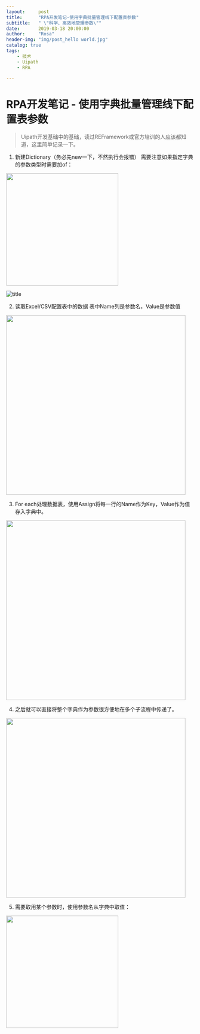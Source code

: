 ```yaml
---
layout:     post
title:      "RPA开发笔记-使用字典批量管理线下配置表参数"
subtitle:   " \"科学、高效地管理参数\""
date:       2019-03-18 20:00:00
author:     "Rosa"
header-img: "img/post_hello world.jpg"
catalog: true
tags:
    - 技术
    - Uipath
    - RPA

---
```



# RPA开发笔记 - 使用字典批量管理线下配置表参数

> Uipath开发基础中的基础，读过REFramework或官方培训的人应该都知道，这里简单记录一下。
> 


1. 新建Dictionary（务必先new一下，不然执行会报错）
需要注意如果指定字典的参数类型时需要加of：

<img src="https://i.loli.net/2019/04/17/5cb6900c3c47e.png" width="300">

[^_^]: 
   ![title](https://i.loli.net/2019/04/17/5cb6900c3c47e.png)

2. 读取Excel/CSV配置表中的数据
表中Name列是参数名，Value是参数值

<img src="https://i.loli.net/2019/04/16/5cb576de86556.png" width="480">

[^_^]: 
    ![title](https://i.loli.net/2019/04/16/5cb576de86556.png)
3. For each处理数据表，使用Assign将每一行的Name作为Key，Value作为值存入字典中。

<img src="https://i.loli.net/2019/04/16/5cb57772560a1.png" width="480">

[^_^]: 
    ![title](https://i.loli.net/2019/04/16/5cb57772560a1.png)
4. 之后就可以直接将整个字典作为参数很方便地在多个子流程中传递了。

<img src="https://i.loli.net/2019/04/16/5cb5778e08d38.png" width="480">

[^_^]: 
    ![title](https://i.loli.net/2019/04/16/5cb5778e08d38.png)

5. 需要取用某个参数时，使用参数名从字典中取值：

<img src="https://i.loli.net/2019/04/16/5cb577ece564a.png" width="300">

[^_^]: 
    ![title](https://i.loli.net/2019/04/16/5cb577ece564a.png)
